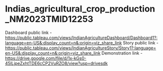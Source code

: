 # Indias_agricultural_crop_production_NM2023TMID12253
Dashboard public link - https://public.tableau.com/views/IndianAgricultureDashboard/Dashboard1?:language=en-US&:display_count=n&:origin=viz_share_link
Story public link - https://public.tableau.com/views/IndianAgricultureStory/Story1?:language=en-US&:display_count=n&:origin=viz_share_link
Demonstration link - https://drive.google.com/file/d/1x-kGs0-45lLjpeZxhtTDE6cCP2VuRZO8/view?usp=drivesdk

